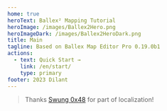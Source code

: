 ```yaml
---
home: true
heroText: Ballex² Mapping Tutorial
heroImage: /images/Ballex2Hero.png
heroImageDark: /images/Ballex2HeroDark.png
title: Main
tagline: Based on Ballex Map Editor Pro 0.19.0b1
actions:
  - text: Quick Start →
    link: /en/start/
    type: primary
footer: 2023 Dilant
---
```


> Thanks [Swung 0x48](https://github.com/Swung0x48) for part of localization!
